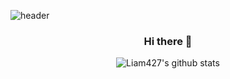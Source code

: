 ![header](https://capsule-render.vercel.app/api?type=wave&color=auto&height=300&section=header&text=byeongwook%20You:rocket:&fontSize=90)

<div align="center">
  
  ### Hi there 👋
  ![Liam427's github stats](https://github-readme-stats.vercel.app/api?username=Liam427&show_icons=true&theme=buefy&count_private=true)
  
</div>
<!--
**Liam427/Liam427** is a ✨ _special_ ✨ repository because its `README.md` (this file) appears on your GitHub profile.

Here are some ideas to get you started:

- 🔭 I’m currently working on ...
- 🌱 I’m currently learning ...
- 👯 I’m looking to collaborate on ...
- 🤔 I’m looking for help with ...
- 💬 Ask me about ...
- 📫 How to reach me: ...
- 😄 Pronouns: ...
- ⚡ Fun fact: ...
-->

